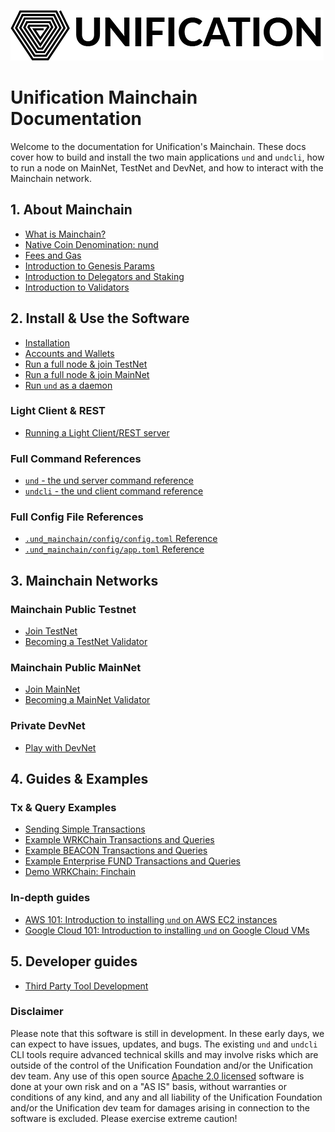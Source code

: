 ![Unification Logo](./.vuepress/public/assets/img/unification_logoblack.png)

# Unification Mainchain Documentation

Welcome to the documentation for Unification's Mainchain. These docs
cover how to build and install the two main applications `und` and `undcli`,
how to run a node on MainNet, TestNet and DevNet, and how to interact with the Mainchain network.

## 1. About Mainchain

- [What is Mainchain?](introduction/about-mainchain.md)
- [Native Coin Denomination: nund](introduction/denomination.md)
- [Fees and Gas](introduction/fees-and-gas.md)
- [Introduction to Genesis Params](introduction/genesis-settings.md)
- [Introduction to Delegators and Staking](introduction/delegators.md)
- [Introduction to Validators](introduction/validators.md)

## 2. Install & Use the Software

- [Installation](software/installation.md)
- [Accounts and Wallets](software/accounts-wallets.md)
- [Run a full node & join TestNet](networks/join-testnet.md)
- [Run a full node & join MainNet](networks/join-mainnet.md)
- [Run `und` as a daemon](software/run-und-as-service.md)

### Light Client & REST

- [Running a Light Client/REST server](software/light-client-rpc.md)


### Full Command References

- [`und` - the und server command reference](software/und-commands.md)
- [`undcli` - the und client command reference](software/undcli-commands.md)

### Full Config File References

- [`.und_mainchain/config/config.toml` Reference](software/und-mainchain-config-ref.md)
- [`.und_mainchain/config/app.toml` Reference](software/und-mainchain-app-config-ref.md)
## 3. Mainchain Networks

### Mainchain Public Testnet

- [Join TestNet](networks/join-testnet.md)
- [Becoming a TestNet Validator](networks/become-testnet-validator.md)

### Mainchain Public MainNet

- [Join MainNet](networks/join-mainnet.md)
- [Becoming a MainNet Validator](networks/become-mainnet-validator.md)

### Private DevNet

- [Play with DevNet](networks/local-devnet.md)

## 4. Guides & Examples

### Tx & Query Examples
- [Sending Simple Transactions](examples/transactions.md)
- [Example WRKChain Transactions and Queries](examples/wrkchain.md)
- [Example BEACON Transactions and Queries](examples/beacon.md)
- [Example Enterprise FUND Transactions and Queries](examples/enterprise-fund.md)
- [Demo WRKChain: Finchain](examples/finchain.md)

### In-depth guides

- [AWS 101: Introduction to installing `und` on AWS EC2 instances](guides/cloud/install-aws.md)
- [Google Cloud 101: Introduction to installing `und` on Google Cloud VMs](guides/cloud/install-gc.md)

## 5. Developer guides

- [Third Party Tool Development](developers/third-party.md)

### Disclaimer
Please note that this software is still in development. In these early days, we can expect to have issues, updates, and bugs. The existing `und` and `undcli` CLI tools require advanced technical skills and may involve risks which are outside of the control of the Unification Foundation and/or the Unification dev team. Any use of this open source [Apache 2.0 licensed](https://github.com/unification-com/mainchain/blob/master/LICENSE) software is done at your own risk and on a "AS IS" basis, without warranties or conditions of any kind, and any and all liability of the Unification Foundation and/or the Unification dev team for damages arising in connection to the software is excluded. Please exercise extreme caution!
